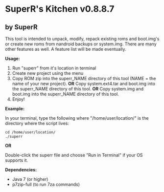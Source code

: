 # SuperR's Kitchen v0.8.8.7 #
## by SuperR ##

This tool is intended to unpack, modify, repack existing roms and boot.img's or create new roms from nandroid backups or system.img. There are many other features as well. A feature list will be made eventually.

**Usage:**

1. Run "superr" from it's location in terminal 
2. Create new project using the menu
3. Copy ROM zip into the superr_NAME directory of this tool (NAME = the name of your new project).
   **OR**
   Copy system.ext4.tar and boot.img into the superr_NAME directory of this tool.
   **OR**
   Copy system.img and boot.img into the superr_NAME directory of this tool.
4. Enjoy!

**Example:**

In your terminal, type the following where "/home/user/location/" is the directory where the script lives:

```
cd /home/user/location/
./superr
```

**OR**

Double-click the superr file and choose "Run in Terminal" if your OS supports it.

**Dependencies:**

* Java 7 (or higher)
* p7zip-full (to run 7za commands)
